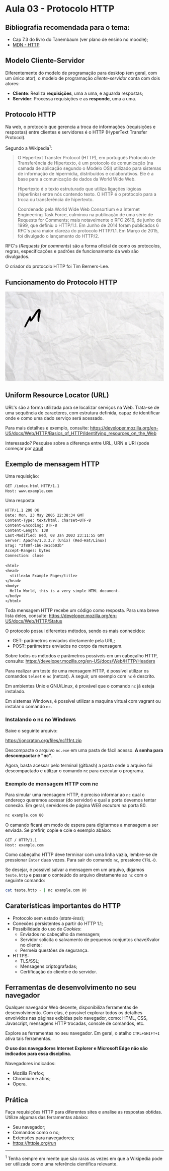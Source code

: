 # Aula 03 - Protocolo HTTP

## Bibliografia recomendada para o tema:
* Cap 7.3 do livro do Tanembaum (ver plano de ensino no moodle);
* [MDN - HTTP](https://developer.mozilla.org/en-US/docs/Web/HTTP).

## Modelo Cliente-Servidor

Diferentemente do modelo de programação para desktop (em geral, com um único
ator), o modelo de programação *cliente-servidor* conta com dois atores:

* **Cliente**: Realiza **requisições**, uma a uma, e aguarda respostas;
* **Servidor**: Processa requisições e as **responde**, uma a uma.

## Protocolo HTTP

Na web, o protocolo que gerencia a troca de informações (requisições e respostas)
entre clientes e servidores é o HTTP (HyperText Transfer Protocol).

Segundo a Wikipedia<sup>1</sup>:

> O Hypertext Transfer Protocol (HTTP), em português Protocolo de Transferência de
> Hipertexto, é um protocolo de comunicação (na camada de aplicação segundo o
> Modelo OSI) utilizado para sistemas de informação de hipermídia, distribuídos e colaborativos.
> Ele é a base para a comunicação de dados da World Wide Web.
>
> Hipertexto é o texto estruturado que utiliza ligações lógicas (hiperlinks) entre
> nós contendo texto. O HTTP é o protocolo para a troca ou transferência de hipertexto.
>
> Coordenado pela World Wide Web Consortium e a Internet Engineering Task Force,
> culminou na publicação de uma série de Requests for Comments; mais notavelmente
> o RFC 2616, de junho de 1999, que definiu o HTTP/1.1. Em Junho de 2014 foram
> publicados 6 RFC's para maior clareza do protocolo HTTP/1.1. Em Março de 2015,
> foi divulgado o lançamento do HTTP/2.

RFC's (*Requests for comments*) são a forma oficial de como os protocolos, regras,
especificações e padrões de funcionamento da web são divulgados.

O criador do protocolo HTTP foi Tim Berners-Lee.

## Funcionamento do Protocolo HTTP

![Modelo Cliente-Servidor](images/http/http.gif)

## Uniform Resource Locator (URL)

URL's são a forma utilizada para se localizar serviços na Web. Trata-se de uma
sequência de caracteres, com estrutura definida, capaz de identificar onde e como
uma dado serviço será acessado.

Para mais detalhes e exemplo, consulte: https://developer.mozilla.org/en-US/docs/Web/HTTP/Basics_of_HTTP/Identifying_resources_on_the_Web

Interessado? Pesquise sobre a diferença entre URL, URN  e URI (pode começar
por [aqui](https://developer.mozilla.org/en-US/docs/Glossary/URI))

## Exemplo de mensagem HTTP

Uma requisição:

```http
GET /index.html HTTP/1.1
Host: www.example.com
```

Uma resposta:

```http
HTTP/1.1 200 OK
Date: Mon, 23 May 2005 22:38:34 GMT
Content-Type: text/html; charset=UTF-8
Content-Encoding: UTF-8
Content-Length: 138
Last-Modified: Wed, 08 Jan 2003 23:11:55 GMT
Server: Apache/1.3.3.7 (Unix) (Red-Hat/Linux)
ETag: "3f80f-1b6-3e1cb03b"
Accept-Ranges: bytes
Connection: close

<html>
<head>
  <title>An Example Page</title>
</head>
<body>
  Hello World, this is a very simple HTML document.
</body>
</html>
```

Toda mensagem HTTP recebe um código como resposta. Para uma breve lista deles,
consulte: https://developer.mozilla.org/en-US/docs/Web/HTTP/Status

O protocolo possui diferentes métodos, sendo os mais conhecidos:

* GET: parâmetros enviados diretamente pela URL;
* POST: parâmetros enviados no corpo da mensagem.

Sobre todos os métodos e parâmetros possíveis em um cabeçalho HTTP, consulte:
https://developer.mozilla.org/en-US/docs/Web/HTTP/Headers

Para realizar um teste de uma mensagem HTTP, é possível utilizar os comandos
`telnet` e `nc` (netcat). A seguir, um exemplo com `nc` é descrito.

Em ambientes Unix e GNU/Linux, é provável que o comando `nc` já esteja instalado.

Em sistemas Windows, é possível utilizar a maquina virtual com vagrant ou instalar o comando `nc`.

### Instalando o nc no Windows

Baixe o seguinte arquivo:

https://joncraton.org/files/nc111nt.zip

Descompacte o arquivo `nc.exe` em uma pasta de fácil acesso. **A senha para descompactar é "nc"**.


Agora, basta acessar pelo terminal (gitbash) a pasta onde o arquivo foi descompactado e utilizar o comando `nc` para executar o programa.

### Exemplo de mensagem HTTP com nc

Para simular uma mensagem HTTP, é preciso informar ao `nc` qual o endereço queremos
acessar (do servidor) e qual a porta devemos tentar conexão. Em geral, servidores
de página WEB *escutam* na porta 80.

```bash
nc example.com 80
```

O camando ficará em modo de espera para digitarmos a mensagem a ser enviada.
Se prefirir, copie e cole o exemplo abaixo:

```http
GET / HTTP/1.1
Host: example.com
```

Como cabeçalho HTTP deve terminar com uma linha vazia, lembre-se de pressionar
`Enter` duas vezes. Para sair do comando `nc`, pressione `CTRL-D`.

Se desejar, é possível salvar a mensagem em um arquivo, digamos `teste.http` e
passar o conteúdo do arquivo diretamente ao `nc` com o seguinte comando:

```bash
cat teste.http - | nc example.com 80
```

## Caraterísticas importantes do HTTP

* Protocolo sem estado (*state-less*);
* Conexões persistentes a partir do HTTP 1.1;
* Possibilidade do uso de *Cookies*:
  * Enviados no cabeçalho da mensagem;
  * Servidor solicita o salvamento de pequenos conjuntos chaveXvalor no cliente;
  * Permeia questões de segurança.
* HTTPS:
  * TLS/SSL;
  * Mensagens criptografadas;
  * Certificação do cliente e do servidor.

## Ferramentas de desenvolvimento no seu navegador

Qualquer navegador Web decente, disponibiliza ferramentas de desenvolvimento.
Com elas, é possível explorar todos os detalhes envolvidos nas páginas exibidas
pelo navegador, como: HTML, CSS, Javascript, mensagens HTTP trocadas, console
de comandos, etc.

Explore as ferramentas no seu navegador. Em geral, o atalho `CTRL+SHIFT+I` ativa
tais ferramentas.

**O uso dos navegadores Internet Explorer e Microsoft Edge não são indicados
para essa disciplina.**

Navegadores indicados:
* Mozilla Firefox;
* Chromium e afins;
* Opera.

## Prática

Faça requisições HTTP para diferentes sites e analise as respostas obtidas. Utilize 
algumas das ferramentas abaixo:

- Seu navegador;
- Comandos como o nc;
- Extensões para navegadores;
- https://httpie.org/run

---
<sup>1</sup> Tenha sempre em mente que são raras as vezes em que a Wikipedia
pode ser utilizada como uma referência científica relevante.
